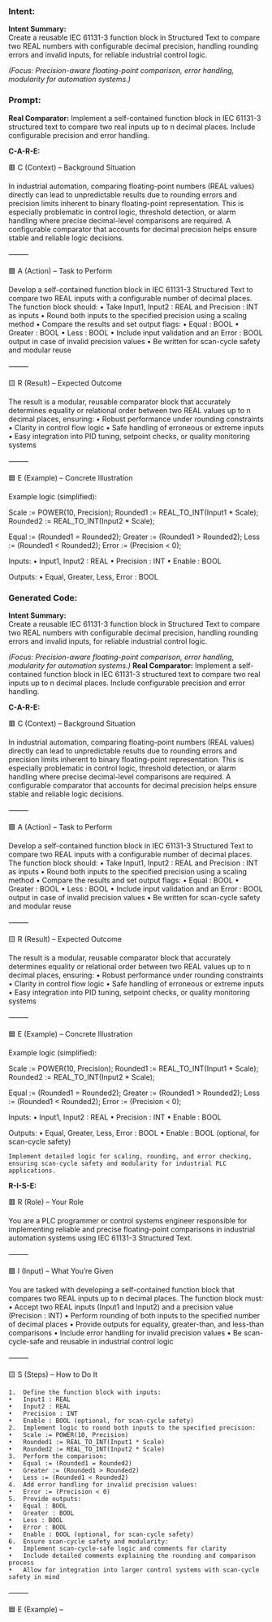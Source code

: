 ### Intent:
**Intent Summary:**  
Create a reusable IEC 61131-3 function block in Structured Text to compare two REAL numbers with configurable decimal precision, handling rounding errors and invalid inputs, for reliable industrial control logic.  

*(Focus: Precision-aware floating-point comparison, error handling, modularity for automation systems.)*

### Prompt:
**Real Comparator:**
Implement a self-contained function block in IEC 61131-3 structured text to compare two real inputs up to n decimal places. Include configurable precision and error handling.

**C-A-R-E:**

🟥 C (Context) – Background Situation

In industrial automation, comparing floating-point numbers (REAL values) directly can lead to unpredictable results due to rounding errors and precision limits inherent to binary floating-point representation. This is especially problematic in control logic, threshold detection, or alarm handling where precise decimal-level comparisons are required. A configurable comparator that accounts for decimal precision helps ensure stable and reliable logic decisions.

⸻

🟩 A (Action) – Task to Perform

Develop a self-contained function block in IEC 61131-3 Structured Text to compare two REAL inputs with a configurable number of decimal places. The function block should:
	•	Take Input1, Input2 : REAL and Precision : INT as inputs
	•	Round both inputs to the specified precision using a scaling method
	•	Compare the results and set output flags:
	•	Equal : BOOL
	•	Greater : BOOL
	•	Less : BOOL
	•	Include input validation and an Error : BOOL output in case of invalid precision values
	•	Be written for scan-cycle safety and modular reuse

⸻

🟨 R (Result) – Expected Outcome

The result is a modular, reusable comparator block that accurately determines equality or relational order between two REAL values up to n decimal places, ensuring:
	•	Robust performance under rounding constraints
	•	Clarity in control flow logic
	•	Safe handling of erroneous or extreme inputs
	•	Easy integration into PID tuning, setpoint checks, or quality monitoring systems

⸻

🟦 E (Example) – Concrete Illustration

Example logic (simplified):

Scale := POWER(10, Precision);
Rounded1 := REAL_TO_INT(Input1 * Scale);
Rounded2 := REAL_TO_INT(Input2 * Scale);

Equal := (Rounded1 = Rounded2);
Greater := (Rounded1 > Rounded2);
Less := (Rounded1 < Rounded2);
Error := (Precision < 0);

Inputs:
	•	Input1, Input2 : REAL
	•	Precision : INT
	•	Enable : BOOL

Outputs:
	•	Equal, Greater, Less, Error : BOOL

### Generated Code:
**Intent Summary:**  
Create a reusable IEC 61131-3 function block in Structured Text to compare two REAL numbers with configurable decimal precision, handling rounding errors and invalid inputs, for reliable industrial control logic.  

*(Focus: Precision-aware floating-point comparison, error handling, modularity for automation systems.)*
**Real Comparator:**
Implement a self-contained function block in IEC 61131-3 structured text to compare two real inputs up to n decimal places. Include configurable precision and error handling.

**C-A-R-E:**

🟥 C (Context) – Background Situation

In industrial automation, comparing floating-point numbers (REAL values) directly can lead to unpredictable results due to rounding errors and precision limits inherent to binary floating-point representation. This is especially problematic in control logic, threshold detection, or alarm handling where precise decimal-level comparisons are required. A configurable comparator that accounts for decimal precision helps ensure stable and reliable logic decisions.

⸻

🟩 A (Action) – Task to Perform

Develop a self-contained function block in IEC 61131-3 Structured Text to compare two REAL inputs with a configurable number of decimal places. The function block should:
	•	Take Input1, Input2 : REAL and Precision : INT as inputs
	•	Round both inputs to the specified precision using a scaling method
	•	Compare the results and set output flags:
	•	Equal : BOOL
	•	Greater : BOOL
	•	Less : BOOL
	•	Include input validation and an Error : BOOL output in case of invalid precision values
	•	Be written for scan-cycle safety and modular reuse

⸻

🟨 R (Result) – Expected Outcome

The result is a modular, reusable comparator block that accurately determines equality or relational order between two REAL values up to n decimal places, ensuring:
	•	Robust performance under rounding constraints
	•	Clarity in control flow logic
	•	Safe handling of erroneous or extreme inputs
	•	Easy integration into PID tuning, setpoint checks, or quality monitoring systems

⸻

🟦 E (Example) – Concrete Illustration

Example logic (simplified):

Scale := POWER(10, Precision);
Rounded1 := REAL_TO_INT(Input1 * Scale);
Rounded2 := REAL_TO_INT(Input2 * Scale);

Equal := (Rounded1 = Rounded2);
Greater := (Rounded1 > Rounded2);
Less := (Rounded1 < Rounded2);
Error := (Precision < 0);

Inputs:
	•	Input1, Input2 : REAL
	•	Precision : INT
	•	Enable : BOOL

Outputs:
	•	Equal, Greater, Less, Error : BOOL
	•	Enable : BOOL (optional, for scan-cycle safety)

	Implement detailed logic for scaling, rounding, and error checking, ensuring scan-cycle safety and modularity for industrial PLC applications.

**R-I-S-E:**

🟥 R (Role) – Your Role

You are a PLC programmer or control systems engineer responsible for implementing reliable and precise floating-point comparisons in industrial automation systems using IEC 61131-3 Structured Text.

⸻

🟩 I (Input) – What You’re Given

You are tasked with developing a self-contained function block that compares two REAL inputs up to n decimal places. The function block must:
	•	Accept two REAL inputs (Input1 and Input2) and a precision value (Precision : INT)
	•	Perform rounding of both inputs to the specified number of decimal places
	•	Provide outputs for equality, greater-than, and less-than comparisons
	•	Include error handling for invalid precision values
	•	Be scan-cycle-safe and reusable in industrial control logic

⸻

🟨 S (Steps) – How to Do It

	1.	Define the function block with inputs:
	•	Input1 : REAL
	•	Input2 : REAL
	•	Precision : INT
	•	Enable : BOOL (optional, for scan-cycle safety)
	2.	Implement logic to round both inputs to the specified precision:
	•	Scale := POWER(10, Precision)
	•	Rounded1 := REAL_TO_INT(Input1 * Scale)
	•	Rounded2 := REAL_TO_INT(Input2 * Scale)
	3.	Perform the comparison:
	•	Equal := (Rounded1 = Rounded2)
	•	Greater := (Rounded1 > Rounded2)
	•	Less := (Rounded1 < Rounded2)
	4.	Add error handling for invalid precision values:
	•	Error := (Precision < 0)
	5.	Provide outputs:
	•	Equal : BOOL
	•	Greater : BOOL
	•	Less : BOOL
	•	Error : BOOL
	•	Enable : BOOL (optional, for scan-cycle safety)
	6.	Ensure scan-cycle safety and modularity:
	•	Implement scan-cycle-safe logic and comments for clarity
	•	Include detailed comments explaining the rounding and comparison process
	•	Allow for integration into larger control systems with scan-cycle safety in mind

⸻

🟦 E (Example) –
